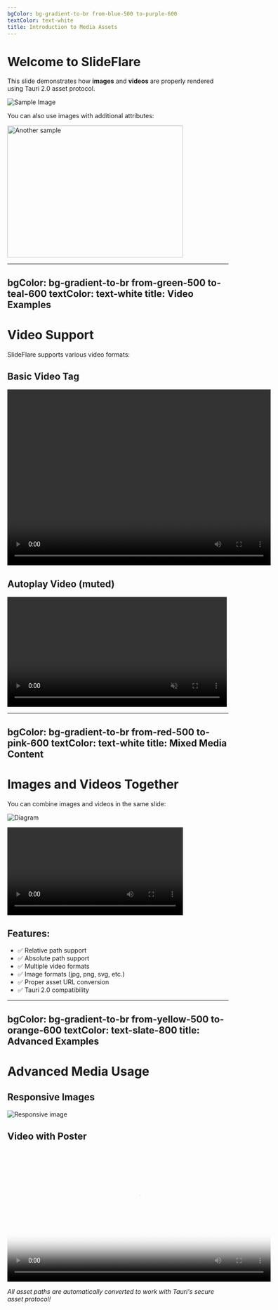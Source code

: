 ```yaml
---
bgColor: bg-gradient-to-br from-blue-500 to-purple-600
textColor: text-white
title: Introduction to Media Assets
---
```


# Welcome to SlideFlare

This slide demonstrates how **images** and **videos** are properly rendered using Tauri 2.0 asset protocol.

![Sample Image](./images/sample-image.jpg)

You can also use images with additional attributes:

<img src="./images/another-image.png" alt="Another sample" width="400" height="300" />

---
bgColor: bg-gradient-to-br from-green-500 to-teal-600
textColor: text-white
title: Video Examples
---

# Video Support

SlideFlare supports various video formats:

## Basic Video Tag

<video controls width="600" height="400">
  <source src="./videos/sample-video.mp4" type="video/mp4">
  <source src="./videos/sample-video.webm" type="video/webm">
  Your browser does not support the video tag.
</video>

## Autoplay Video (muted)

<video autoplay muted loop width="500">
  <source src="./videos/background-video.mp4" type="video/mp4">
</video>

---
bgColor: bg-gradient-to-br from-red-500 to-pink-600
textColor: text-white
title: Mixed Media Content
---

# Images and Videos Together

You can combine images and videos in the same slide:

![Diagram](./images/diagram.svg)

<video controls width="400">
  <source src="./videos/explanation.mp4" type="video/mp4">
</video>

## Features:
- ✅ Relative path support
- ✅ Absolute path support  
- ✅ Multiple video formats
- ✅ Image formats (jpg, png, svg, etc.)
- ✅ Proper asset URL conversion
- ✅ Tauri 2.0 compatibility

---
bgColor: bg-gradient-to-br from-yellow-500 to-orange-600
textColor: text-slate-800
title: Advanced Examples
---

# Advanced Media Usage

## Responsive Images

<picture>
  <source media="(min-width: 800px)" srcset="./images/large-image.jpg">
  <source media="(min-width: 400px)" srcset="./images/medium-image.jpg">
  <img src="./images/small-image.jpg" alt="Responsive image">
</picture>

## Video with Poster

<video controls poster="./images/video-poster.jpg" width="600">
  <source src="./videos/main-content.mp4" type="video/mp4">
  <source src="./videos/main-content.webm" type="video/webm">
</video>

*All asset paths are automatically converted to work with Tauri's secure asset protocol!*
